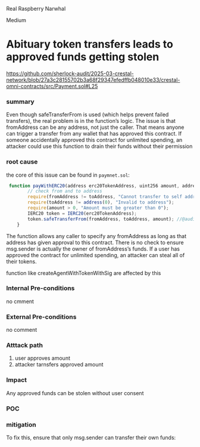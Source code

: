 Real Raspberry Narwhal

Medium

# Abituary token transfers leads to approved funds getting stolen

https://github.com/sherlock-audit/2025-03-crestal-network/blob/27a3c28155702b3a68f29347efedffb048010e33/crestal-omni-contracts/src/Payment.sol#L25

### summary
 Even though safeTransferFrom is used (which helps prevent failed transfers), the real problem is in the function’s logic.
The issue is that fromAddress can be any address, not just the caller. That means anyone can trigger a transfer from any wallet that has approved this contract.
If someone accidentally approved this contract for unlimited spending, an attacker could use this function to drain their funds without their permission

### root cause
the core of this issue can be found in `paymnet.sol`:

```javascript 
 function payWithERC20(address erc20TokenAddress, uint256 amount, address fromAddress, address toAddress) public {
        // check from and to address
        require(fromAddress != toAddress, "Cannot transfer to self address");
        require(toAddress != address(0), "Invalid to address");
        require(amount > 0, "Amount must be greater than 0");
        IERC20 token = IERC20(erc20TokenAddress);
        token.safeTransferFrom(fromAddress, toAddress, amount); //@audit abituary fromAddress
    }

```
The function allows any caller to specify any fromAddress as long as that address has given approval to this contract.
There is no check to ensure msg.sender is actually the owner of fromAddress’s funds.
If a user has approved the contract for unlimited spending, an attacker can steal all of their tokens.

function like createAgentWithTokenWithSig are affected by this 


### Internal Pre-conditions
no cmment

### External Pre-conditions
no comment 

### Atttack path
1. user approves amount
2. attacker tarnsfers approved amount 

### Impact
Any approved funds can be stolen without user consent

### POC

### mitigation
To fix this, ensure that only msg.sender can transfer their own funds:

